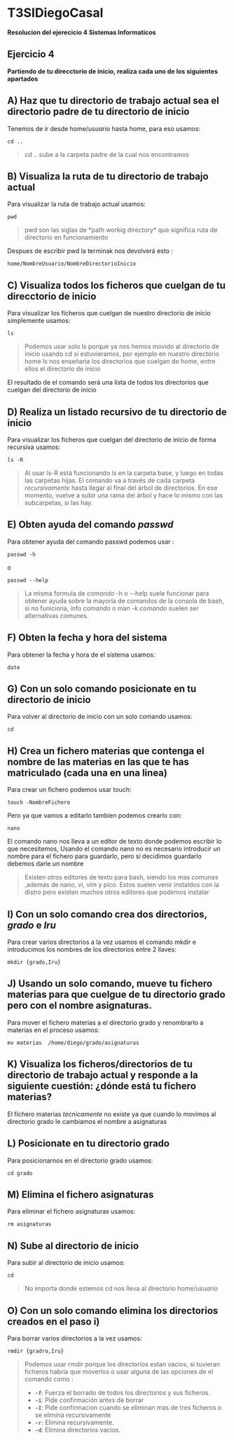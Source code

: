 # T3SIDiegoCasal
**Resolucion del ejerecicio 4 Sistemas Informaticos**
## Ejercicio 4
**Partiendo de tu direcctorio de inicio, realiza cada uno de los siguientes apartados** 
## A) Haz que tu directorio de trabajo actual sea el directorio padre de tu directorio de inicio
Tenemos de ir desde home/*usuario* hasta home, para eso usamos: 

    cd ..

 >cd .. sube a la carpeta padre de la cual nos encontramos
 
## B) Visualiza la ruta de tu directorio de trabajo actual
Para visualizar la ruta de trabajo actual usamos:

    pwd
<blockquote> pwd son las siglas de *path workig directory* que significa ruta de directorio en funcionamiento</blockquote>

Despues de escribir pwd la terminak nos devolverá esto :

    home/NombreUsuario/NombreDirectorioInicio

## C) Visualiza todos los ficheros que cuelgan de tu direcctorio de inicio
Para visualizar los ficheros que cuelgan de nuestro directorio de inicio simplemente usamos:

    ls

> Podemos usar solo ls porque ya nos hemos movido al  directorio de inicio usando cd si estuvieramos, por ejemplo en nuestro directorio home ls nos enseñaria los directorios que cuelgan de home, entre ellos el directorio de inicio

El resultado de el comando será una lista de todos los directorios que cuelgan del directorio de inicio

## D) Realiza un listado recursivo de tu directorio de inicio
Para visualizar los ficheros que cuelgan del directorio de inicio de forma recursiva usamos:

    ls -R

> Al usar ls-R está funcionando ls en la carpeta base, y luego en todas las carpetas hijas. El comando va a través de cada carpeta *recursivamente* hasta llegar al final del árbol de directorios. En ese momento, vuelve a subir una rama del árbol y hace lo mismo con las subcarpetas, si las hay.  
  
## E) Obten ayuda del comando *passwd*
Para obtener ayuda del comando passwd podemos usar :

    passwd -h 
o

    passwd --help

> La misma formula de *comando* -h o --help suele funcionar para obtener ayuda sobre la mayoría de comandos de la consola de bash, si no funiciona, info *comando* o man -k *comando* suelen ser alternativas comunes.

## F) Obten la fecha y hora del sistema 

Para obtener la fecha y hora de el sistema usamos:

    date

## G) Con un solo comando posicionate en tu directorio de inicio

Para volver al directorio de inicio con un solo comando usamos:

    cd
    
## H) Crea un fichero materias que contenga el nombre de las materias en las que te has matriculado (cada una en una linea)
Para crear un fichero podemos usar touch:

    touch -NombreFichero
Pero ya que vamos a editarlo tambien podemos crearlo con:

    nano 
El comando nano nos lleva a un editor de texto donde podemos escribir lo que necesitemos,
Usando el comando nano no es necesario introducir un nombre para el fichero para guardarlo, pero si decidimos guardarlo debemos darle un nombre 

> Existen otros editores de texto para bash, siendo los mas comunes ,además de nano, vi, vim y pico. Estos suelen venir instaldos con la distro pero existen muchos otros editores que podemos instalar

## I) Con un solo comando crea dos directorios, *grado* e *Iru*
Para crear varios directorios a la vez usamos el comando mkdir e introducimos los nombres de los directorios entre 2 llaves:

    mkdir {grado,Iru}
    
## J) Usando un solo comando, mueve tu fichero materias para que cuelgue de tu directorio grado pero con el nombre asignaturas.

Para mover el fichero materias a el directorio grado y renombrarlo a materias en el proceso usamos:

    mv materias  /home/diego/grado/asignaturas

## K) Visualiza los ficheros/directorios de tu directorio de trabajo actual y responde a la siguiente cuestión: ¿dónde está tu fichero materias?
El fichero materias *tecnicamente* no existe ya que cuando lo movimos al directorio grado le cambiamos el nombre a asignaturas

## L) Posicionate en tu directorio grado

Para posicionarnos en el directorio grado usamos:

    cd grado

## M) Elimina el fichero asignaturas 

Para eliminar el fichero asignaturas usamos:

    rm asignaturas

## N) Sube al directorio de inicio
   
   Para subir al directorio de inicio usamos:

    cd
    
   >No importa donde estemos cd nos lleva al directorio home/*usuario*
## O) Con un solo comando elimina los directorios creados en el paso i)
Para borrar varios directorios a la vez usamos:

    rmdir {gradro,Iru}

> Podemos usar rmdir porque los directorios estan vacios, si tuvieran ficheros habría que moverlos o usar alguna de las opciones de el comando como :
> -   **`-f`**: Fuerza el borrado de todos los directorios y sus ficheros.
>-   **`-i`**: Pide confirmación antes de borrar
>-   **`-I`**: Pide confirmacion cuando se eliminan mas de tres ficheros o se elimina recursivamente
>-   **`-r`**: Elimina recursivamente.
>-   **`-d`**: Elimina directorios vacios.
